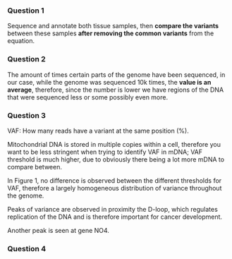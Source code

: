 ### Question 1

Sequence and annotate both tissue samples, then **compare the variants** between these samples **after removing the common variants** from the equation.

### Question 2

The amount of times certain parts of the genome have been sequenced, in our case, while the genome was sequenced 10k times, the **value is an average**, therefore, since the number is lower we have regions of the DNA that were sequenced less or some possibly even more.

### Question 3

VAF: How many reads have a variant at the same position (%).

Mitochondrial DNA is stored in multiple copies within a cell, therefore you want to be less stringent when trying to identify VAF in mDNA; VAF threshold is much higher, due to obviously there being a lot more mDNA to compare between.

In Figure 1, no difference is observed between the different thresholds for VAF, therefore a largely homogeneous distribution of variance throughout the genome. 

Peaks of variance are observed in proximity the D-loop, which regulates replication of the DNA and is therefore important for cancer development. 

Another peak is seen at gene NO4.

### Question 4